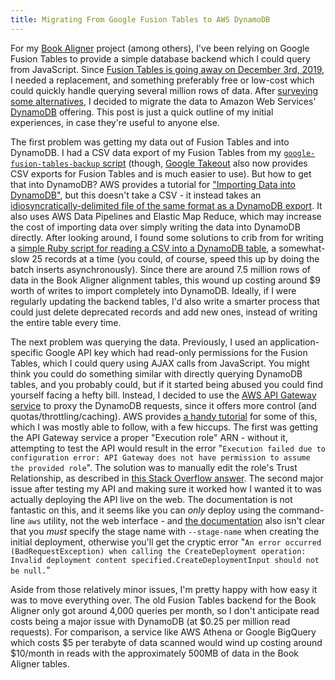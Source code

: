 ```yaml
---
title: Migrating From Google Fusion Tables to AWS DynamoDB
---
```


For my [Book Aligner](https://ryanfb.github.io/book-aligner/) project (among others), I've been relying on Google Fusion Tables to provide a simple database backend which I could query from JavaScript. Since [Fusion Tables is going away on December 3rd, 2019](https://gsuiteupdates.googleblog.com/2018/12/google-fusion-tables-to-be-shut-down-on.html), I needed a replacement, and something preferably free or low-cost which could quickly handle querying several million rows of data. After [surveying some alternatives](https://gist.github.com/ryanfb/6501d394bdea7acd5e31367ee6a9180f), I decided to migrate the data to Amazon Web Services' [DynamoDB](https://aws.amazon.com/dynamodb/) offering. This post is just a quick outline of my initial experiences, in case they're useful to anyone else.

The first problem was getting my data out of Fusion Tables and into DynamoDB. I had a CSV data export of my Fusion Tables from my [`google-fusion-tables-backup` script](https://github.com/ryanfb/google-fusion-tables-backup) (though, [Google Takeout](https://takeout.google.com/settings/takeout) also now provides CSV exports for Fusion Tables and is much easier to use). But how to get that into DynamoDB? AWS provides a tutorial for ["Importing Data into DynamoDB"](https://docs.aws.amazon.com/datapipeline/latest/DeveloperGuide/dp-importexport-ddb-part1.html), but this doesn't take a CSV - it instead takes an [idiosyncratically-delimited file of the same format as a DynamoDB export](https://elasticmapreduce.s3.amazonaws.com/samples/Store/ProductCatalog/ProductCatalog.txt). It also uses AWS Data Pipelines and Elastic Map Reduce, which may increase the cost of importing data over simply writing the data into DynamoDB directly. After looking around, I found some solutions to crib from for writing a [simple Ruby script for reading a CSV into a DynamoDB table](https://gist.github.com/ryanfb/8e98e570967c4f9829398d03bd2ae91c), a somewhat-slow 25 records at a time (you could, of course, speed this up by doing the batch inserts asynchronously). Since there are around 7.5 million rows of data in the Book Aligner alignment tables, this wound up costing around $9 worth of writes to import completely into DynamoDB. Ideally, if I were regularly updating the backend tables, I'd also write a smarter process that could just delete deprecated records and add new ones, instead of writing the entire table every time.

The next problem was querying the data. Previously, I used an application-specific Google API key which had read-only permissions for the Fusion Tables, which I could query using AJAX calls from JavaScript. You might think you could do something similar with directly querying DynamoDB tables, and you probably could, but if it started being abused you could find yourself facing a hefty bill. Instead, I decided to use the [AWS API Gateway service](https://aws.amazon.com/api-gateway/) to proxy the DynamoDB requests, since it offers more control (and quotas/throttling/caching). AWS provides [a handy tutorial](https://aws.amazon.com/blogs/compute/using-amazon-api-gateway-as-a-proxy-for-dynamodb/) for some of this, which I was mostly able to follow, with a few hiccups. The first was getting the API Gateway service a proper "Execution role" ARN - without it, attempting to test the API would result in the error "`Execution failed due to configuration error: API Gateway does not have permission to assume the provided role`". The solution was to manually edit the role's Trust Relationship, as described in [this Stack Overflow answer](https://stackoverflow.com/a/46768332). The second major issue after testing my API and making sure it worked how I wanted it to was actually deploying the API live on the web. The documentation is not fantastic on this, and it seems like you can *only* deploy using the command-line `aws` utility, not the web interface - and [the documentation](https://docs.aws.amazon.com/apigateway/latest/developerguide/set-up-deployments.html) also isn't clear that you *must* specify the stage name with `--stage-name` when creating the initial deployment, otherwise you'll get the cryptic error "`An error occurred (BadRequestException) when calling the CreateDeployment operation: Invalid deployment content specified.CreateDeploymentInput should not be null.`" 

Aside from those relatively minor issues, I'm pretty happy with how easy it was to move everything over. The old Fusion Tables backend for the Book Aligner only got around 4,000 queries per month, so I don't anticipate read costs being a major issue with DynamoDB (at $0.25 per million read requests). For comparison, a service like AWS Athena or Google BigQuery which costs $5 per terabyte of data scanned would wind up costing around $10/month in reads with the approximately 500MB of data in the Book Aligner tables.
